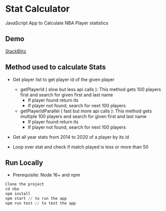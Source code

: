 # Stat Calculator
JavaScript App to Calculate NBA Player statistics

## Demo

[StackBlitz](https://stackblitz.com/edit/stackblitz-starters-kt1s9n?file=controllers%2Fplayers.ts)

## Method used to calculate Stats

 * Get player list to get player id of the given player
    * getPlayerId ( slow but less api calls ): This method gets 100 players first and search for given first and last name
        * If player found return its
        * If player not found, search for next 100 players
    * getPlayerIdParallel ( fast but more api calls ): This method gets multiple 100 players and search for given first and last name
        * If player found return its
        * If player not found, search for next 100 players

 * Get all year stats from 2014 to 2020 of a player by its id
 * Loop over stat and check if match played is less or more than 50

## Run Locally
 * Prerequisite: Node 16+ and npm
 ```python
Clone the project
cd nba
npm install
npm start // to run the app
npm run test // to test the app
```
